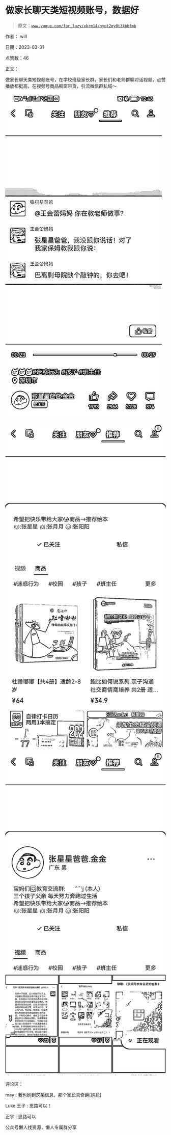 # 做家长聊天类短视频账号，数据好

> 原文：[`www.yuque.com/for_lazy/xkrm14/nypt2oy0t3kbbfmb`](https://www.yuque.com/for_lazy/xkrm14/nypt2oy0t3kbbfmb)

作者： will

日期：2023-03-31

点赞数：46

正文：

做家长聊天类短视频账号，在学校班级家长群，家长们和老师群聊对话视频，点赞播放都挺高，在视频号商品橱窗带货，引流微信群私域～

![](img/dd062628a1af3a1e39cf95551d127187.png)  

![](img/43279cf38b5a52f6238a4cf4106b654f.png)  

![](img/7a6a2f065f06787a1cd4eed577b48318.png)  

评论区：

may : 我也刷到这条信息，那个家长真奇葩[尴尬]

Luke 王子 : 思路可以！

正宇 : 思路可以

公众号懒人找资源，懒人专属群分享

